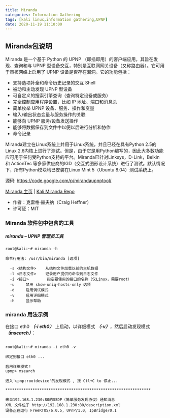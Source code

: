 ```yaml
---
title: Miranda 
categories: Information Gathering
tags: [kali linux,information gathering,UPNP]
date: 2020-11-19 11:10:00
---
```


## Miranda包说明

Miranda 是一个基于 Python 的 UPNP （即插即用）的客户端应用，其旨在发现、查询和与 UPNP 型设备交互，特别是互联网网关设备（又称路由器）。它可用于审核网络上启用了 UPNP 设备是否存在漏洞。它的功能包括：

- 支持选项补全和命令历史记录的交互 Shell
- 被动和主动发现 UPNP 型设备
- 可自定义的搜索引擎查询（查询特定设备或服务） 
- 完全控制应用程序设置，比如 IP 地址、端口和消息头
- 简单枚举 UPNP 设备、服务、操作和变量
- 输入/输出状态变量与服务操作的关联
- 能够向 UPNP 服务/设备发送操作
- 能够将数据保存到文件中以便以后进行分析和协作
- 命令记录

Miranda建立在Linux系统上并用于Linux系统，并且已经在具有Python 2.5的Linux 2.6内核上进行了测试。但是，由于它是用Python编写的，因此大多数功能应可用于任何受Python支持的平台。Miranda已针对Linksys，D-Link，Belkin 和 ActionTec 等多家供应商的IGD（交互式图形设计系统）进行了测试。默认情况下，所有Python模块均已安装在Linux Mint 5（Ubuntu 8.04）测试系统上。

源码: https://code.google.com/p/mirandaupnptool/

[Miranda 主页](http://code.google.com/p/mirandaupnptool/) | [Kali Miranda Repo](https://gitlab.com/kalilinux/packages/miranda)

- 作者：克雷格·赫夫纳（Craig Heffner）
- 许可证：MIT

### Miranda 软件包中包含的工具

##### miranda – UPNP 管理员工具

```shell
root@kali:~# miranda -h

命令行用法: /usr/bin/miranda [选项]

  -s <结构文件>    从结构文件加载以前的主机数据
  -l <日志文件>    记录用户提供的命令到日志文件
  -i <接口>        指定要使用的接口的名称（仅Linux，需要root）
  -u     禁用 show-uniq-hosts-only 选项 
  -d     启用调试模式
  -v     启用详细模式
  -h     显示帮助
```

### miranda 用法示例

在接口 eth0 ***（-i eth0）*** 上启动，以详细模式 ***（-v）***，然后启动发现模式 ***（msearch）***：

```shell

root@kali:~# miranda -i eth0 -v

绑定到接口 eth0 ...

启用详细模式！
upnp> msearch

进入'upnp:rootdevice'的发现模式 , 按 Ctl+C to 停止...

****************************************************************

来自192.168.1.230:80的SSDP（简单服务发现协议）通知消息
XML 文件位于 http://192.168.1.230:80/description.xml
设备正在运行 FreeRTOS/6.0.5, UPnP/1.0, IpBridge/0.1
```
